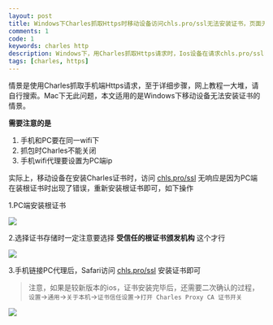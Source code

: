 ```yaml
---
layout: post
title: Windows下Charles抓取Https时移动设备访问chls.pro/ssl无法安装证书，页面无响应
comments: 1
code: 1
keywords: charles http
description: Windows下，用Charles抓取Https请求时，Ios设备在请求chls.pro/ssl时无法安装移动证书，页面没有响应
tags: [charles, https]
---
```


情景是使用Charles抓取手机端Https请求，至于详细步骤，网上教程一大堆，请自行搜索。Mac下无此问题，本文适用的是Windows下移动设备无法安装证书的情景。

**需要注意的是**

1. 手机和PC要在同一wifi下
2. 抓包时Charles不能关闭
3. 手机wifi代理要设置为PC端ip

实际上，移动设备在安装Charles证书时，访问 [chls.pro/ssl](http://chls.pro/ssl) 无响应是因为PC端在装根证书时出现了错误，重新安装根证书即可，如下操作

1.PC端安装根证书

![](http://7xsudm.com1.z0.glb.clouddn.com/%E6%B7%B1%E5%BA%A6%E6%88%AA%E5%9B%BE_%E9%80%89%E6%8B%A9%E5%8C%BA%E5%9F%9F_20180208162325.png)

2.选择证书存储时一定注意要选择 **受信任的根证书颁发机构** 这个才行

![](http://7xsudm.com1.z0.glb.clouddn.com/QQ%E5%9B%BE%E7%89%8720180208162521.png)

3.手机链接PC代理后，Safari访问 [chls.pro/ssl](http://chls.pro/ssl) 安装证书即可

> 注意，如果是较新版本的ios，证书安装完毕后，还需要二次确认的过程， `设置`->`通用`->`关于本机`->`证书信任设置`->`打开 Charles Proxy CA 证书开关`

![](http://7xsudm.com1.z0.glb.clouddn.com/%E5%BE%AE%E4%BF%A1%E5%9B%BE%E7%89%87_20180208174349.jpg)


